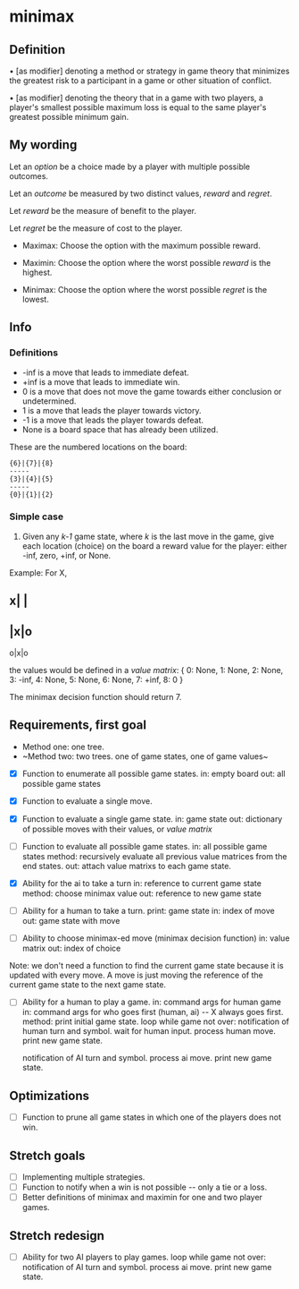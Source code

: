 # minimax
## Definition
• [as modifier] denoting a method or strategy in game theory
that minimizes the greatest risk to a participant in a game or other situation of conflict.

• [as modifier] denoting the theory that in a game with two players,
 a player's smallest possible maximum loss is equal to the same player's greatest possible minimum gain.

## My wording
Let an _option_ be a choice made by a player with multiple possible outcomes.

Let an _outcome_ be measured by two distinct values, _reward_ and _regret_.

Let _reward_ be the measure of benefit to the player.

Let _regret_ be the measure of cost to the player.

- Maximax: Choose the option with the maximum possible reward.

- Maximin: Choose the option where the worst possible _reward_ is the highest.

- Minimax: Choose the option where the worst possible _regret_ is the lowest.

## Info
### Definitions
- -inf is a move that leads to immediate defeat.
- +inf is a move that leads to immediate win.
- 0 is a move that does not move the game towards either conclusion or undetermined.
- 1 is a move that leads the player towards victory.
- -1 is a move that leads the player towards defeat.
- None is a board space that has already been utilized.

These are the numbered locations on the board:
```
{6}|{7}|{8}
-----
{3}|{4}|{5}
-----
{0}|{1}|{2}
```

### Simple case
1. Given any _k-1_ game state, where _k_ is the last move in the game,
give each location (choice) on the board a reward value for the player: either -inf, zero, +inf, or None.

Example:
For X,

x| |
-----
 |x|o
-----
o|x|o

the values would be defined in a *value matrix*:
{
    0: None,
    1: None,
    2: None,
    3: -inf,
    4: None,
    5: None,
    6: None,
    7: +inf,
    8: 0
}

The minimax decision function should return 7.

## Requirements, first goal

- Method one: one tree.
- ~Method two: two trees. one of game states, one of game values~

- [x] Function to enumerate all possible game states.
in: empty board
out: all possible game states

- [x] Function to evaluate a single move.
- [x] Function to evaluate a single game state.
in: game state
out: dictionary of possible moves with their values, or *value matrix*

- [ ] Function to evaluate all possible game states.
in: all possible game states
method: recursively evaluate all previous value matrices from the end states.
out: attach value matrixs to each game state.

- [x] Ability for the ai to take a turn
in: reference to current game state
method: choose minimax value
out: reference to new game state

- [ ] Ability for a human to take a turn.
print: game state
in: index of move
out: game state with move

- [ ] Ability to choose minimax-ed move (minimax decision function)
in: value matrix
out: index of choice

Note: we don't need a function to find the current game state because it is updated with every move.
A move is just moving the reference of the current game state to the next game state.

- [ ] Ability for a human to play a game.
in: command args for human game
in: command args for who goes first (human, ai) -- X always goes first.
method:
print initial game state.
loop while game not over:
    notification of human turn and symbol.
    wait for human input.
    process human move.
    print new game state.

    notification of AI turn and symbol.
    process ai move.
    print new game state.

## Optimizations
- [ ] Function to prune all game states in which one of the players does not win.

## Stretch goals
- [ ] Implementing multiple strategies.
- [ ] Function to notify when a win is not possible -- only a tie or a loss.
- [ ] Better definitions of minimax and maximin for one and two player games.

## Stretch redesign
- [ ] Ability for two AI players to play games.
loop while game not over:
    notification of AI turn and symbol.
    process ai move.
    print new game state.
